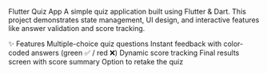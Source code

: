 Flutter Quiz App
A simple quiz application built using Flutter & Dart.
This project demonstrates state management, UI design, and interactive features like answer validation and score tracking.

✨ Features
  Multiple-choice quiz questions
  Instant feedback with color-coded answers (green ✅ / red ❌)
  Dynamic score tracking
  Final results screen with score summary
  Option to retake the quiz
